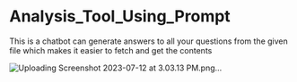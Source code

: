 # Analysis_Tool_Using_Prompt
This is a chatbot can generate answers to all your questions from the given file which makes it easier to fetch and get the contents 

![Uploading Screenshot 2023-07-12 at 3.03.13 PM.png…]()

